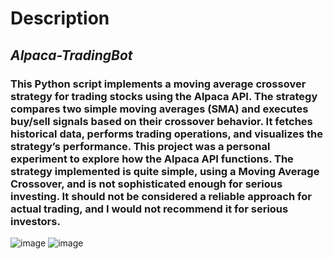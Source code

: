 # Description
## *Alpaca-TradingBot*


### This Python script implements a moving average crossover strategy for trading stocks using the Alpaca API. The strategy compares two simple moving averages (SMA) and executes buy/sell signals based on their crossover behavior. It fetches historical data, performs trading operations, and visualizes the strategy’s performance. This project was a personal experiment to explore how the Alpaca API functions. The strategy implemented is quite simple, using a Moving Average Crossover, and is not sophisticated enough for serious investing. It should not be considered a reliable approach for actual trading, and I would not recommend it for serious investors.

![image](https://github.com/user-attachments/assets/2e053b70-68d9-4860-894b-20e998573613)
![image](https://github.com/user-attachments/assets/5763fb21-abba-4a5f-b39a-c87a39917a12)

